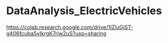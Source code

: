 # DataAnalysis_ElectricVehicles

https://colab.research.google.com/drive/1IZluGjST-g406fcuba5vIkrgK7rjw2uS?usp=sharing
